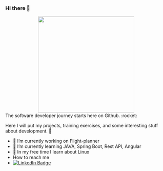 ### Hi there 👋
<div id="header" align="center">
  <img src="https://media.giphy.com/media/1sgetPM00wWqJpVUTl/giphy.gif" width=300/>
</div>
The software developer journey starts here on Github. :rocket:

Here I will put my projects, training exercises, and some interesting stuff about development. :briefcase:

- 🔭 I’m currently working on Flight-planner
- 🌱 I’m currently learning JAVA, Spring Boot, Rest API, Angular
- :beginner: In my free time I learn about Linux
- How to reach me
- <div id="badges"> <a href="https://www.linkedin.com/in/karlis-tiltins/">
    <img src="https://img.shields.io/badge/LinkedIn-blue?style=for-the-badge&logo=linkedin&logoColor=white" alt="LinkedIn Badge"/>
  </a>
